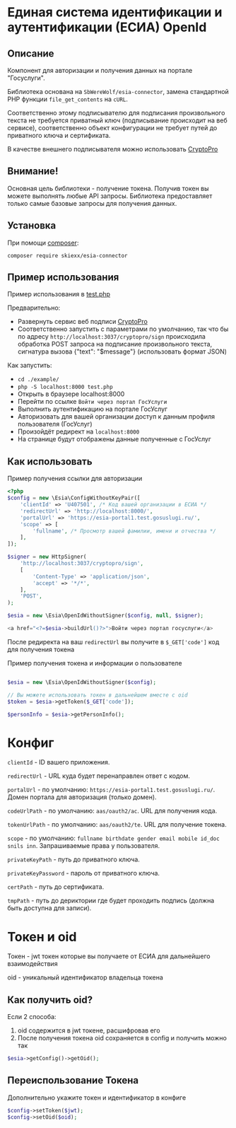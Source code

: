 
# Единая система идентификации и аутентификации (ЕСИА) OpenId 

## Описание
Компонент для авторизации и получения данных на портале "Госуслуги".

Библиотека основана на `SbWereWolf/esia-connector`, замена стандартной
PHP функции `file_get_contents` на `cURL`.  
  
Соответственно этому подписывателю для подписания произвольного
текста не требуется приватный ключ (подписывание происходит на
веб сервисе), соответственно объект конфигурации не требует
путей до приватного ключа и сертификата.

В качестве внешнего подписывателя можно использовать 
[CryptoPro](https://github.com/waves-enterprise/cryptopro-sign.git)

## Внимание!
Основная цель библиотеки - получение токена.
Получив токен вы можете выполнять любые API запросы.
Библиотека предоставляет только самые базовые запросы для получения
данных.

## Установка

При помощи [composer](https://getcomposer.org/download/):
```
composer require skiexx/esia-connector
```
## Пример использования

Пример использования в [test.php](./example/test.php)

Предварительно:
- Развернуть сервис веб подписи [CryptoPro](https://github.com/waves-enterprise/cryptopro-sign.git)
- Соответственно запустить с параметрами по умолчанию, так что бы
  по адресу `http://localhost:3037/cryptopro/sign` происходила
  обработка POST запроса на подписание произвольного текста,
  сигнатура вызова {"text": "$message"} (использовать формат JSON)

Как запустить:
- `cd ./example/`
- `php -S localhost:8000 test.php`
- Открыть в браузере localhost:8000
- Перейти по ссылке `Войти через портал ГосУслуги`
- Выполнить аутентификацию на портале ГосУслуг
- Авторизовать для вашей организации доступ
  к данным профиля пользователя (ГосУслуг)
- Произойдёт редирект на `localhost:8000`
- На странице будут отображены данные полученные с ГосУслуг

## Как использовать 

Пример получения ссылки для авторизации
```php
<?php 
$config = new \Esia\ConfigWithoutKeyPair([
    'clientId' => 'U407501', /* Код вашей организации в ЕСИА */
    'redirectUrl' => 'http://localhost:8000/',
    'portalUrl' => 'https://esia-portal1.test.gosuslugi.ru/',
    'scope' => [
        'fullname', /* Просмотр вашей фамилии, имени и отчества */
    ],
]);

$signer = new HttpSigner(
    'http://localhost:3037/cryptopro/sign',
    [
        'Content-Type' => 'application/json',
        'accept' => '*/*',
    ],
    'POST',
);

$esia = new \Esia\OpenIdWithoutSigner($config, null, $signer);

<a href="<?=$esia->buildUrl()?>">Войти через портал госуслуги</a>
```

После редиректа на ваш `redirectUrl` вы получите в `$_GET['code']`
код для получения токена

Пример получения токена и информации о пользователе

```php

$esia = new \Esia\OpenIdWithoutSigner($config);

// Вы можете использовать токен в дальнейшем вместе с oid 
$token = $esia->getToken($_GET['code']);

$personInfo = $esia->getPersonInfo();
```

# Конфиг

`clientId` - ID вашего приложения.

`redirectUrl` - URL куда будет перенаправлен ответ с кодом.

`portalUrl` - по умолчанию: `https://esia-portal1.test.gosuslugi.ru/`.
Домен портала для авторизация (только домен).

`codeUrlPath` - по умолчанию: `aas/oauth2/ac`. URL для получения кода.

`tokenUrlPath` - по умолчанию: `aas/oauth2/te`. URL для получение
токена.

`scope` - по умолчанию: `fullname birthdate gender email mobile
id_doc snils inn`. Запрашиваемые права у пользователя.

`privateKeyPath` - путь до приватного ключа.

`privateKeyPassword` - пароль от приватного ключа.

`certPath` - путь до сертификата.

`tmpPath` - путь до дериктории где будет проходить подпись
(должна быть доступна для записи).

# Токен и oid

Токен - jwt токен которые вы получаете от ЕСИА для дальнейшего
взаимодействия

oid - уникальный идентификатор владельца токена

## Как получить oid?
Если 2 способа:
1. oid содержится в jwt токене, расшифровав его
2. После получения токена oid сохраняется в config и получить 
   можно так 
```php
$esia->getConfig()->getOid();
```

## Переиспользование Токена

Дополнительно укажите токен и идентификатор в конфиге
```php
$config->setToken($jwt);
$config->setOid($oid);
```
